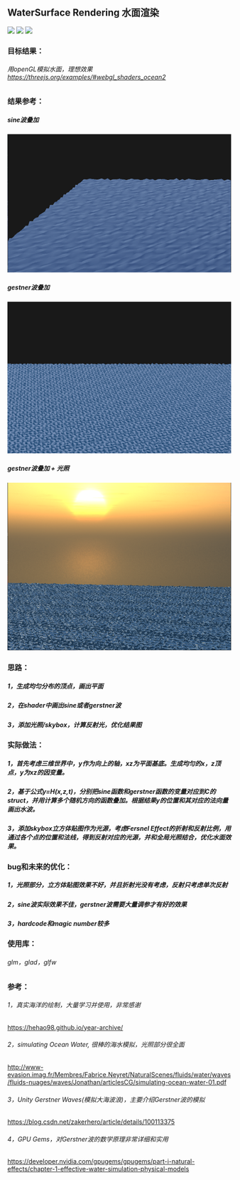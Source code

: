 ## WaterSurface Rendering 水面渲染

![](https://img.shields.io/badge/platform-windows-lightgrey.svg)
![](https://img.shields.io/badge/language-C-orange.svg)
![](https://img.shields.io/badge/OpenGL-3.3-green.svg)

### 目标结果：
###### 用openGL模拟水面，理想效果 https://threejs.org/examples/#webgl_shaders_ocean2

### 结果参考：
##### sine波叠加
![image](https://github.com/kevin3134/HW2_WaterSurface/blob/master/resource/sinewave.png)
##### gestner波叠加
![image](https://github.com/kevin3134/HW2_WaterSurface/blob/master/resource/gestnerWave.png)
##### gestner波叠加 + 光照
![image](https://github.com/kevin3134/HW2_WaterSurface/blob/master/resource/gestnerWaveWithLight.png)

### 思路：
##### 1，生成均匀分布的顶点，画出平面
##### 2，在shader中画出sine或者gerstner波
##### 3，添加光照/skybox，计算反射光，优化结果图

### 实际做法：
##### 1，首先考虑三维世界中，y作为向上的轴，xz为平面基底。生成均匀的x，z顶点，y为xz的因变量。
##### 2，基于公式y=H(x,z,t)，分别把sine函数和gerstner函数的变量对应到C的struct，并用计算多个随机方向的函数叠加。根据结果y的位置和其对应的法向量画出水波。
##### 3，添加skybox立方体贴图作为光源，考虑Fersnel Effect的折射和反射比例，用通过各个点的位置和法线，得到反射对应的光源，并和全局光照结合，优化水面效果。

### bug和未来的优化：
##### 1，光照部分，立方体贴图效果不好，并且折射光没有考虑，反射只考虑单次反射
##### 2，sine波实际效果不佳，gerstner波需要大量调参才有好的效果
##### 3，hardcode和magic number较多

### 使用库：
###### glm，glad，glfw

### 参考：
###### 1，真实海洋的绘制，大量学习并使用，非常感谢 
https://hehao98.github.io/year-archive/
###### 2，simulating Ocean Water, 很棒的海水模拟，光照部分很全面 
http://www-evasion.imag.fr/Membres/Fabrice.Neyret/NaturalScenes/fluids/water/waves/fluids-nuages/waves/Jonathan/articlesCG/simulating-ocean-water-01.pdf
###### 3，Unity Gerstner Waves(模拟大海波浪)，主要介绍Gerstner波的模拟 
https://blog.csdn.net/zakerhero/article/details/100113375
###### 4，GPU Gems，对Gerstner波的数学原理非常详细和实用
https://developer.nvidia.com/gpugems/gpugems/part-i-natural-effects/chapter-1-effective-water-simulation-physical-models

